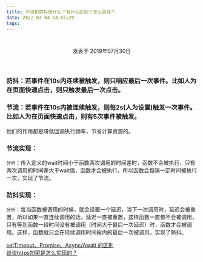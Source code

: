 ```yaml
---
title: 节流和防抖是什么？有什么区别？怎么实现？
date: 2022-03-04 14:55:29
tags:
---
```


<div class="post-block"><link itemprop="mainEntityOfPage" href="http://cmszlx.win/2019/07/30/节流和防抖是什么？有什么区别？怎么实现？/"><span hidden="" itemprop="author" itemscope="" itemtype="http://schema.org/Person"><meta itemprop="name" content="linXiao"><meta itemprop="description" content=""><meta itemprop="image" content="/images/avatar.gif"></span><span hidden="" itemprop="publisher" itemscope="" itemtype="http://schema.org/Organization"><meta itemprop="name" content="Hurry"></span><header class="post-header"><h1 class="post-title" itemprop="name headline"></h1><div class="post-meta"><span class="post-time"><span class="post-meta-item-icon"><i class="fa fa-calendar-o"></i></span><span class="post-meta-item-text">发表于</span><time title="创建于" itemprop="dateCreated datePublished" datetime="2019-07-30T17:54:19+08:00"> 2019年07月30日 </time></span></div></header><div class="post-body" itemprop="articleBody"><h3 id="防抖：若事件在10s内连续被触发，则只响应最后一次事件。比如人为在页面快速点击，则只触发最后一次点击。"><a href="#防抖：若事件在10s内连续被触发，则只响应最后一次事件。比如人为在页面快速点击，则只触发最后一次点击。" class="headerlink" title="防抖：若事件在10s内连续被触发，则只响应最后一次事件。比如人为在页面快速点击，则只触发最后一次点击。"></a>防抖：若事件在10s内连续被触发，则只响应最后一次事件。比如人为在页面快速点击，则只触发最后一次点击。</h3><h3 id="节流：若事件在10s内被连续触发，则每2s-人为设置-触发一次事件。比如人为在页面快速点击，则有5次事件被触发。"><a href="#节流：若事件在10s内被连续触发，则每2s-人为设置-触发一次事件。比如人为在页面快速点击，则有5次事件被触发。" class="headerlink" title="节流：若事件在10s内被连续触发，则每2s(人为设置)触发一次事件。比如人为在页面快速点击，则有5次事件被触发。"></a>节流：若事件在10s内被连续触发，则每2s(人为设置)触发一次事件。比如人为在页面快速点击，则有5次事件被触发。</h3><p>他们的作用都是降低回调执行频率，节省计算资源的。</p><h3 id="节流实现："><a href="#节流实现：" class="headerlink" title="节流实现："></a>节流实现：</h3><precode language="javascript" precodenum="0"></precode><p><code>分析</code>：传入定义的wait时间小于函数两次调用的时间差时，函数不会被执行，只有两次调用的时间差大于wait值，函数才会被执行，所以函数会每隔一定时间被执行一次，实现了节流。</p><h3 id="防抖实现："><a href="#防抖实现：" class="headerlink" title="防抖实现："></a>防抖实现：</h3><precode language="javascript" precodenum="1"></precode><p><code>分析</code>：每当函数被调用的时候，就会设置一个延迟，当下一次调用时，延迟会被重置，所以如果一直连续调用的话，延迟一直被重置，这样函数一直都不会被调用，只有等到函数一段时间没有被调用（时间大于最后一次延迟）时，函数才会被调用。这样，函数就只会在持续调用时间段内的最后一次被调用，实现了防抖。</p></div><footer class="post-footer"><div class="post-nav"><div class="post-nav-next post-nav-item"><a href="/2019/07/30/setTimeout、Promise、Async-Await-的区别/" rel="next" title="setTimeout、Promise、Async/Await 的区别"><i class="fa fa-chevron-left"></i> setTimeout、Promise、Async/Await 的区别 </a></div><span class="post-nav-divider"></span><div class="post-nav-prev post-nav-item"><a href="/2019/07/31/谈谈https加密是怎么实现的？/" rel="prev" title="谈谈https加密是怎么实现的？"> 谈谈https加密是怎么实现的？ <i class="fa fa-chevron-right"></i></a></div></div></footer></div>
